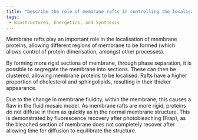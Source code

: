 ```yaml
---
title: "Describe the role of membrane rafts in controlling the localisation of membrane proteins."
tags:
 - Biostructures, Energetics, and Synthesis
---
```

Membrane rafts play an important role in the localisation of membrane proteins, allowing different regions of membrane to be formed (which allows control of protein dimerisation, amongst other processes). 

By forming more rigid sections of membrane, through phase separation, it is possible to segregate the membrane into sections. These can then be clustered, allowing membrane proteins to be localised. Rafts have a higher proportion of cholesterol and sphingolipids, resulting in their thicker appearance. 

Due to the change in membrane fluidity, within the membrane, this causes a flaw in the fluid mosaic model. As membrane rafts are more rigid, proteins do not diffuse in them as quickly as in the normal membrane structure. This is demonstrated by fluorescence recovery after photobleaching (Frap), as the bleached section of membrane does not completely recover after allowing time for diffusion to equilibrate the structure. 
